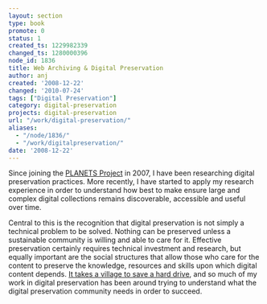 ```yaml
---
layout: section
type: book
promote: 0
status: 1
created_ts: 1229982339
changed_ts: 1280000396
node_id: 1836
title: Web Archiving & Digital Preservation
author: anj
created: '2008-12-22'
changed: '2010-07-24'
tags: ["Digital Preservation"]
category: digital-preservation
projects: digital-preservation
url: "/work/digital-preservation/"
aliases:
  - "/node/1836/"
  - "/work/digitalpreservation/"
date: '2008-12-22'
---
```


Since joining the [PLANETS Project][1] in 2007, I have been researching digital preservation practices. More recently, I have started to apply my research experience in order to understand how best to make ensure large and complex digital collections remains discoverable, accessible and useful over time.

Central to this is the recognition that digital preservation is not simply a technical problem to be solved. Nothing can be preserved unless a sustainable community is willing and able to care for it. Effective preservation certainly requires technical investment and research, but equally important are the social structures that allow those who care for the content to preserve the knowledge, resources and skills upon which digital content depends. [It takes a village to save a hard drive][2], and so much of my work in digital preservation  has been around trying to understand what the digital preservation community needs in order to succeed.

[1]: http://www.planets-project.eu/
[2]: http://notepad.benfinoradin.info/2013/09/12/it-takes-a-village-to-save-a-hard-drive/

